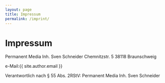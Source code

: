 ```yaml
---
layout: page
title: Impressum
permalink: /imprint/
---
```


# Impressum
Permanent Media Inh. Sven Schneider
Chemnitzstr. 5
38118 Braunschweig

e-Mail:{{ site.author.email }}

Verantwortlich nach § 55 Abs. 2RStV: Permanent Media Inh. Sven Schneider
